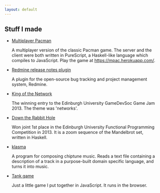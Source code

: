 ```yaml
---
layout: default
---
```


Stuff I made
------------

* [Multiplayer Pacman][]

  A multiplayer version of the classic Pacman game. The server and the client
  were both written in PureScript, a Haskell-like language which compiles to
  JavaScript. Play the game at <https://mpac.herokuapp.com/>.

* [Redmine release notes plugin][]

  A plugin for the open-source bug tracking and project management system,
  Redmine.

* [King of the Network][]

  The winning entry to the Edinburgh University GameDevSoc Game Jam 2013. The
  theme was 'networks'.

* [Down the Rabbit Hole][]

  Won joint 1st place in the Edinburgh University Functional Programming
  Competition in 2013. It is a zoom sequence of the Mandelbrot set, written
  in Haskell.

* [klasma][]

  A program for composing chiptune music. Reads a text file containing a
  description of a track in a purpose-built domain specific language, and
  turns it into music.

* [Tank game][]

  Just a little game I put together in JavaScript. It runs in the browser.

[Redmine release notes plugin]: https://github.com/hdgarrood/redmine_release_notes/
[Multiplayer Pacman]: https://github.com/hdgarrood/multipac/
[King of the Network]: http://gamedevsoc.eusa.ed.ac.uk/projects/king-of-the-network/
[Down the Rabbit Hole]: https://github.com/hdgarrood/inf1-fp-competition/
[klasma]: https://github.com/hdgarrood/klasma
[Tank game]: ./tank-game/
